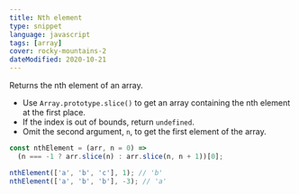 ```yaml
---
title: Nth element
type: snippet
language: javascript
tags: [array]
cover: rocky-mountains-2
dateModified: 2020-10-21
---
```


Returns the nth element of an array.

- Use `Array.prototype.slice()` to get an array containing the nth element at the first place.
- If the index is out of bounds, return `undefined`.
- Omit the second argument, `n`, to get the first element of the array.

```js
const nthElement = (arr, n = 0) =>
  (n === -1 ? arr.slice(n) : arr.slice(n, n + 1))[0];

nthElement(['a', 'b', 'c'], 1); // 'b'
nthElement(['a', 'b', 'b'], -3); // 'a'
```
